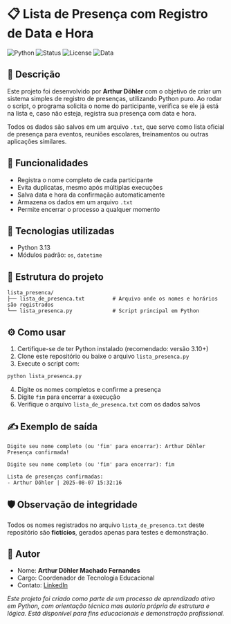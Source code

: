 # 📋 Lista de Presença com Registro de Data e Hora

![Python](https://img.shields.io/badge/Python-3.13-blue?logo=python)
![Status](https://img.shields.io/badge/Status-Concluído-brightgreen)
![License](https://img.shields.io/badge/Licença-MIT-lightgrey)
![Data](https://img.shields.io/badge/Última%20atualização-2025--08--07-informational)

## 📌 Descrição

Este projeto foi desenvolvido por **Arthur Döhler** com o objetivo de criar um sistema simples de registro de presenças, utilizando Python puro. Ao rodar o script, o programa solicita o nome do participante, verifica se ele já está na lista e, caso não esteja, registra sua presença com data e hora.

Todos os dados são salvos em um arquivo `.txt`, que serve como lista oficial de presença para eventos, reuniões escolares, treinamentos ou outras aplicações similares.

## 🚀 Funcionalidades

- Registra o nome completo de cada participante
- Evita duplicatas, mesmo após múltiplas execuções
- Salva data e hora da confirmação automaticamente
- Armazena os dados em um arquivo `.txt`
- Permite encerrar o processo a qualquer momento

## 🧠 Tecnologias utilizadas

- Python 3.13
- Módulos padrão: `os`, `datetime`

## 📁 Estrutura do projeto

```
lista_presenca/
├── lista_de_presenca.txt         # Arquivo onde os nomes e horários são registrados
└── lista_presenca.py             # Script principal em Python
```

## ⚙️ Como usar

1. Certifique-se de ter Python instalado (recomendado: versão 3.10+)
2. Clone este repositório ou baixe o arquivo `lista_presenca.py`
3. Execute o script com:
```bash
python lista_presenca.py
```
4. Digite os nomes completos e confirme a presença
5. Digite `fim` para encerrar a execução
6. Verifique o arquivo `lista_de_presenca.txt` com os dados salvos

## ✍️ Exemplo de saída
```
Digite seu nome completo (ou 'fim' para encerrar): Arthur Döhler
Presença confirmada!

Digite seu nome completo (ou 'fim' para encerrar): fim

Lista de presenças confirmadas:
- Arthur Döhler | 2025-08-07 15:32:16
```

## 🛡️ Observação de integridade

Todos os nomes registrados no arquivo `lista_de_presenca.txt` deste repositório são **fictícios**, gerados apenas para testes e demonstração.

## 👤 Autor

- Nome: **Arthur Döhler Machado Fernandes**
- Cargo: Coordenador de Tecnologia Educacional
- Contato: [LinkedIn](https://www.linkedin.com/in/arthur-dohler/)

*Este projeto foi criado como parte de um processo de aprendizado ativo em Python, com orientação técnica mas autoria própria de estrutura e lógica. Está disponível para fins educacionais e demonstração profissional.*
